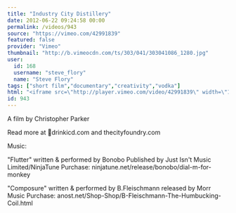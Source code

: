 ```yaml
---
title: "Industry City Distillery"
date: 2012-06-22 09:24:58 00:00
permalink: /videos/943
source: "https://vimeo.com/42991839"
featured: false
provider: "Vimeo"
thumbnail: "http://b.vimeocdn.com/ts/303/041/303041086_1280.jpg"
user:
  id: 168
  username: "steve_flory"
  name: "Steve Flory"
tags: ["short film","documentary","creativity","vodka"]
html: "<iframe src=\"http://player.vimeo.com/video/42991839\" width=\"1920\" height=\"1080\" frameborder=\"0\" webkitAllowFullScreen mozallowfullscreen allowFullScreen></iframe>"
id: 943
---
```


A film by Christopher Parker

Read more at drinkicd.com and thecityfoundry.com

Music:

"Flutter" written & performed by Bonobo
Published by Just Isn't Music Limited/NinjaTune
Purchase: ninjatune.net/release/bonobo/dial-m-for-monkey

"Composure" written & performed by B.Fleischmann
released by Morr Music
Purchase: anost.net/Shop-Shop/B-Fleischmann-The-Humbucking-Coil.html